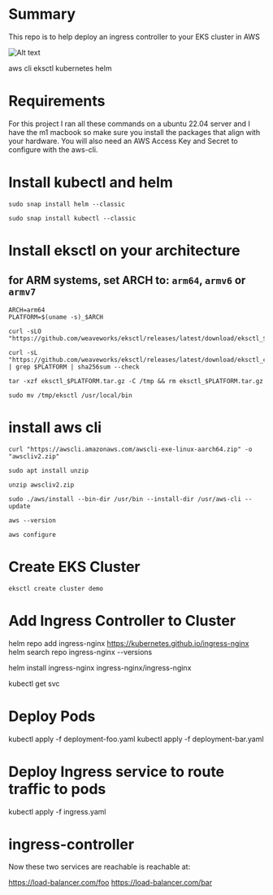 # Summary

This repo is to help deploy an ingress controller to your EKS cluster in AWS 

![Alt text](ingress-controller.png?raw=true "Title")

 


aws cli
eksctl
kubernetes
helm



# Requirements

For this project I ran all these commands on a ubuntu 22.04 server and I have the m1 macbook so make sure you install the packages that align with your hardware. You will also need an
AWS Access Key and Secret to configure with the aws-cli.


# Install kubectl and helm
```
sudo snap install helm --classic

sudo snap install kubectl --classic
```

# Install eksctl on your architecture
## for ARM systems, set ARCH to: `arm64`, `armv6` or `armv7`
```
ARCH=arm64
PLATFORM=$(uname -s)_$ARCH

curl -sLO "https://github.com/weaveworks/eksctl/releases/latest/download/eksctl_$PLATFORM.tar.gz"

curl -sL "https://github.com/weaveworks/eksctl/releases/latest/download/eksctl_checksums.txt" | grep $PLATFORM | sha256sum --check

tar -xzf eksctl_$PLATFORM.tar.gz -C /tmp && rm eksctl_$PLATFORM.tar.gz 

sudo mv /tmp/eksctl /usr/local/bin

```

# install aws cli

```
curl "https://awscli.amazonaws.com/awscli-exe-linux-aarch64.zip" -o "awscliv2.zip"

sudo apt install unzip

unzip awscliv2.zip

sudo ./aws/install --bin-dir /usr/bin --install-dir /usr/aws-cli --update

aws --version

aws configure
```

# Create EKS Cluster
```
eksctl create cluster demo
```

# Add Ingress Controller to Cluster

helm repo add ingress-nginx https://kubernetes.github.io/ingress-nginx
helm search repo ingress-nginx --versions

helm install ingress-nginx ingress-nginx/ingress-nginx 

kubectl get svc



# Deploy Pods

kubectl apply -f deployment-foo.yaml
kubectl apply -f deployment-bar.yaml


# Deploy Ingress service to route traffic to pods

kubectl apply -f ingress.yaml
# ingress-controller


Now these two services are reachable is reachable at:

https://load-balancer.com/foo
https://load-balancer.com/bar




